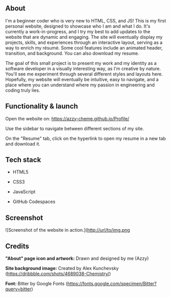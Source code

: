 ## About

I'm a beginner coder who is very new to HTML, CSS, and JS! This is my first personal website, designed to showcase who I am and what I do. It's currently a work-in-progress, and I try my best to add updates to the website that are dynamic and engaging. The site will eventually display my projects, skills, and experiences through an interactive layout, serving as a way to enrich my résumé. Some cool features include an animated header, transition, and background. You can also download my resume.

The goal of this small project is to present my work and my identity as a software developer in a visually interesting way, as I'm creative by nature. You'll see me experiment through several different styles and layouts here. Hopefully, my website will eventually be intuitive, easy to navigate, and a place where you can understand where my passion in engineering and coding truly lies. 

## Functionality & launch

Open the website on: https://azzy-cheme.github.io/Profile/

Use the sidebar to navigate between different sections of my site. 

On the "Resume" tab, click on the hyperlink to open my resume in a new tab and download it.

## Tech stack

- HTML5

- CSS3

- JavaScript

- GitHub Codespaces

## Screenshot

![Screenshot of the website in action.]([http://url/to/img.png](https://siege.hackclub.com/rails/active_storage/disk/eyJfcmFpbHMiOnsiZGF0YSI6eyJrZXkiOiI3NHRmcjBiam00YW8wcm5kODAwdmFxZTUyNWt1IiwiZGlzcG9zaXRpb24iOiJpbmxpbmU7IGZpbGVuYW1lPVwiU2NyZWVuc2hvdCAyMDI1LTA5LTA3IDE3LjI2LjAwLnBuZ1wiOyBmaWxlbmFtZSo9VVRGLTgnJ1NjcmVlbnNob3QlMjAyMDI1LTA5LTA3JTIwMTcuMjYuMDAucG5nIiwiY29udGVudF90eXBlIjoiaW1hZ2UvcG5nIiwic2VydmljZV9uYW1lIjoibG9jYWwifSwiZXhwIjoiMjAyNS0wOS0wN1QyMTozNzozMS40MzBaIiwicHVyIjoiYmxvYl9rZXkifX0=--9a94472513d91ecc68adc862c71ae7e15f1c9c0c/Screenshot%202025-09-07%2017.26.00.png) 

## Credits

**"About" page icon and artwork:** Drawn and designed by me (Azzy)

**Site background image:** Created by Alex Kunchevsky (https://dribbble.com/shots/4689038-Chemistry/)

**Font:** Bitter by Google Fonts (https://fonts.google.com/specimen/Bitter?query=bitter)
